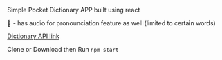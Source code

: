 Simple Pocket Dictionary APP built using react

🍺 - has audio for pronounciation feature as well (limited to certain words)

[Dictionary API link](https://dictionaryapi.dev/)

Clone or Download then Run `npm start`


